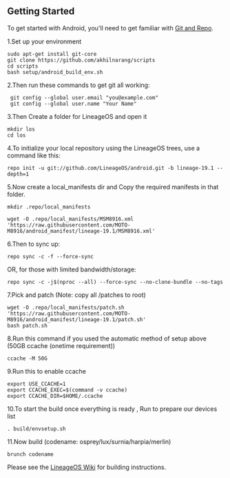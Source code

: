 Getting Started
---------------

To get started with Android, you'll need to get
familiar with [Git and Repo](https://source.android.com/source/using-repo.html).

1.Set up your environment

    sudo apt-get install git-core
    git clone https://github.com/akhilnarang/scripts
    cd scripts
    bash setup/android_build_env.sh

2.Then run these commands to get git all working:

     git config --global user.email "you@example.com"
     git config --global user.name "Your Name"

3.Then Create a folder for LineageOS and open it

    mkdir los
    cd los

4.To initialize your local repository using the LineageOS trees, use a command like this:

    repo init -u git://github.com/LineageOS/android.git -b lineage-19.1 --depth=1
     

5.Now create a local_manifests dir and Copy the required manifests in that folder.

    mkdir .repo/local_manifests

    wget -O .repo/local_manifests/MSM8916.xml 'https://raw.githubusercontent.com/MOTO-M8916/android_manifest/lineage-19.1/MSM8916.xml'
    
6.Then to sync up:

    repo sync -c -f --force-sync

OR, for those with limited bandwidth/storage:

    repo sync -c -j$(nproc --all) --force-sync --no-clone-bundle --no-tags
    
7.Pick and patch (Note: copy all /patches to root)

    wget -O .repo/local_manifests/patch.sh 'https://raw.githubusercontent.com/MOTO-M8916/android_manifest/lineage-19.1/patch.sh'
    bash patch.sh

8.Run this command if you used the automatic method of setup above (50GB ccache (onetime requirement))

    ccache -M 50G
    
9.Run this to enable ccache

    export USE_CCACHE=1
    export CCACHE_EXEC=$(command -v ccache)
    export CCACHE_DIR=$HOME/.ccache

10.To start the build once everything is ready , Run to prepare our devices list

    . build/envsetup.sh

11.Now build (codename: osprey/lux/surnia/harpia/merlin)

    brunch codename  

Please see the [LineageOS Wiki](https://wiki.lineageos.org/) for building instructions.

